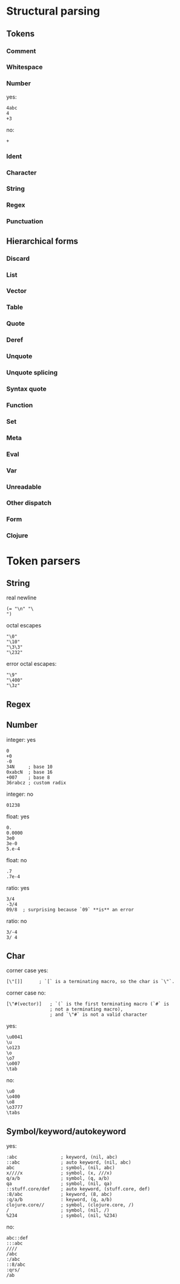 # Structural parsing #

## Tokens ##

### Comment ###

### Whitespace ###

### Number ###

yes:

    4abc
    4
    +3
    
no:

    +

### Ident ###

### Character ###

### String ###

### Regex ###

### Punctuation ###

## Hierarchical forms ##

### Discard ###

### List ###

### Vector ###

### Table ###

### Quote ###

### Deref ###

### Unquote ###

### Unquote splicing ###

### Syntax quote ###

### Function ###

### Set ###

### Meta ###

### Eval ###

### Var ###

### Unreadable ###

### Other dispatch ###

### Form ###

### Clojure ###




# Token parsers #

## String ##

real newline
   
    (= "\n" "\
    ")
   
octal escapes
   
    "\0"
    "\10"
    "\3\3"
    "\232"

error octal escapes:

    "\9"
    "\400"
    "\3z"


## Regex ##


## Number ##

integer: yes

    0
    +0 
    -0
    34N     ; base 10
    0xabcN  ; base 16
    +007    ; base 8
    36rabcz ; custom radix

integer: no

    01238  

float: yes

    0.
    0.0000
    3e0
    3e-0
    5.e-4

float: no

    .7
    .7e-4
   
ratio: yes

    3/4
    -3/4
    09/8  ; surprising because `09` **is** an error

ratio: no

    3/-4
    3/ 4



## Char ##

corner case yes:

    [\"[]]      ; `[` is a terminating macro, so the char is `\"`.

corner case no: 

    [\"#(vector)]   ; `(` is the first terminating macro (`#` is 
                    ; not a terminating macro), 
                    ; and `\"#` is not a valid character

yes:

    \u0041
    \u
    \o123
    \o
    \o7
    \o007
    \tab

no:

    \u0
    \o400
    \o8
    \o3777
    \tabs



## Symbol/keyword/autokeyword ##

yes:

    :abc                ; keyword, (nil, abc)
    ::abc               ; auto keyword, (nil, abc)
    abc                 ; symbol, (nil, abc)
    x////x              ; symbol, (x, ///x)
    q/a/b               ; symbol, (q, a/b)
    qa                  ; symbol, (nil, qa)
    ::stuff.core/def    ; auto keyword, (stuff.core, def)
    :8/abc              ; keyword, (8, abc)
    :q/a/b              : keyword, (q, a/b)
    clojure.core//      ; symbol, (clojure.core, /)
    /                   ; symbol, (nil, /)
    %234                ; symbol, (nil, %234)

no:

    abc::def
    :::abc
    ////
    /abc
    :/abc
    ::8/abc
    :qrs/
    /ab


